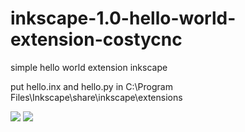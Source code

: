 # inkscape-1.0-hello-world-extension-costycnc
simple hello world extension inkscape

put hello.inx and hello.py in C:\Program Files\Inkscape\share\inkscape\extensions 

<img src="https://raw.githubusercontent.com/costycnc/W600-pico-lasergrbl-protocol-foto/main/foto/connect.jpg"> 
<img src="https://github.com/costycnc/inkscape-1.0-hello-world-extension-costycnc/edit/main/extension.jpg">

